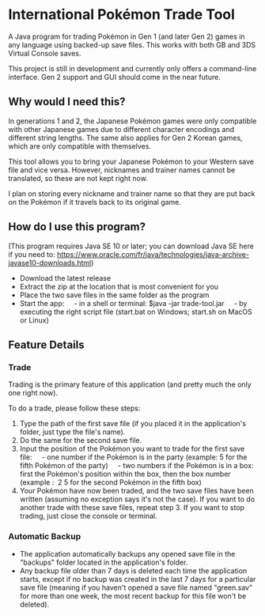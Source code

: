 # International Pokémon Trade Tool

A Java program for trading Pokémon in Gen 1 (and later Gen 2) games in any language using backed-up save files.
This works with both GB and 3DS Virtual Console saves.

This project is still in development and currently only offers a command-line interface.
Gen 2 support and GUI should come in the near future.

## Why would I need this?

In generations 1 and 2, the Japanese Pokémon games were only compatible with other Japanese games due to different character encodings and different string lengths. The same also applies for Gen 2 Korean games, which are only compatible with themselves.

This tool allows you to bring your Japanese Pokémon to your Western save file and vice versa. However, nicknames and trainer names cannot be translated, so these are not kept right now.

I plan on storing every nickname and trainer name so that they are put back on the Pokémon if it travels back to its original game.

## How do I use this program?

(This program requires Java SE 10 or later; you can download Java SE here if you need to: https://www.oracle.com/fr/java/technologies/java-archive-javase10-downloads.html)

- Download the latest release
- Extract the zip at the location that is most convenient for you
- Place the two save files in the same folder as the program
- Start the app:
    - in a shell or terminal: $java -jar trade-tool.jar
    - by executing the right script file (start.bat on Windows; start.sh on MacOS or Linux)

## Feature Details

### Trade

Trading is the primary feature of this application (and pretty much the only one right now).

To do a trade, please follow these steps:

1. Type the path of the first save file (if you placed it in the application's folder, just type the file's name).
2. Do the same for the second save file.
3. Input the position of the Pokémon you want to trade for the first save file:
    - one number if the Pokémon is in the party (example: 5 for the fifth Pokémon of the party)
    - two numbers if the Pokémon is in a box: first the Pokémon's position within the box, then the box number (example :  2 5 for the second Pokémon in the fifth box)
4. Your Pokémon have now been traded, and the two save files have been written (assuming no exception says it's not the case).
If you want to do another trade with these save files, repeat step 3. If you want to stop trading, just close the console or terminal.

### Automatic Backup

- The application automatically backups any opened save file in the "backups" folder located in the application's folder.
- Any backup file older than 7 days is deleted each time the application starts, except if no backup was created in the last 7 days for a particular save file (meaning if you haven't opened a save file named "green.sav" for more than one week, the most recent backup for this file won't be deleted).